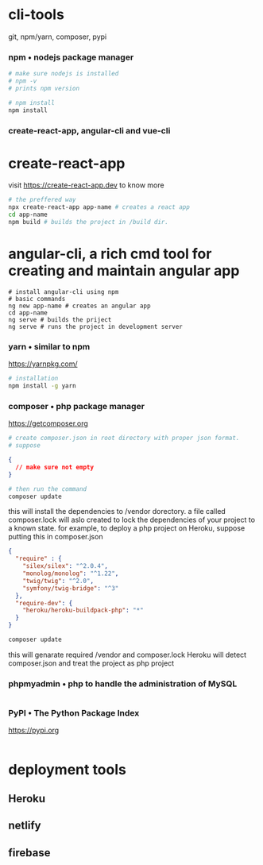 # cli-tools

git, npm/yarn, composer, pypi





### npm • nodejs package manager
```sh
# make sure nodejs is installed
# npm -v
# prints npm version

# npm install 
npm install 
```


###  create-react-app, angular-cli and vue-cli
# create-react-app 
visit https://create-react-app.dev to know  more
```sh
# the preffered way
npx create-react-app app-name # creates a react app
cd app-name
npm build # builds the project in /build dir.
```

# angular-cli, a rich cmd tool for creating and maintain angular app
```
# install angular-cli using npm
# basic commands
ng new app-name # creates an angular app
cd app-name
ng serve # builds the priject
ng serve # runs the project in development server
```





### yarn • similar to npm
https://yarnpkg.com/

```bash
# installation
npm install -g yarn
```







### composer • php package manager
https://getcomposer.org
```sh
# create composer.json in root directory with proper json format.
# suppose 
```
```json
{
  // make sure not empty
}
```
```sh
# then run the command 
composer update
```
this will install the dependencies to /vendor dorectory. a file called composer.lock will aslo created to lock the dependencies of your project to a known state. 
for example, to deploy a php project on Heroku, suppose putting this in composer.json
```json
{
  "require" : {
    "silex/silex": "^2.0.4",
    "monolog/monolog": "^1.22",
    "twig/twig": "^2.0",
    "symfony/twig-bridge": "^3"
  },
  "require-dev": {
    "heroku/heroku-buildpack-php": "*"
  }
}
```
```sh
composer update
```
this will genarate required /vendor and composer.lock
Heroku will detect composer.json and treat the project as php project



### phpmyadmin • php to handle the administration of MySQL
```

```



### PyPI • The Python Package Index 
https://pypi.org
```
```






# deployment tools
## Heroku
## netlify
## firebase


